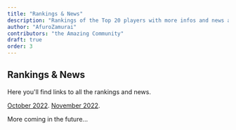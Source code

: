 ```yaml
---
title: "Rankings & News"
description: "Rankings of the Top 20 players with more infos and news about occurences"
author: "AfuroZamurai"
contributors: "the Amazing Community"
draft: true
order: 3
---
```


## Rankings & News

Here you'll find links to all the rankings and news.

[October 2022](https://rankings--exponential-idle-guides.netlify.app/guide-extensions/rankings-news/oct2022/).
[November 2022](https://rankings--exponential-idle-guides.netlify.app/guide-extensions/rankings-news/nov2022/).

More coming in the future...